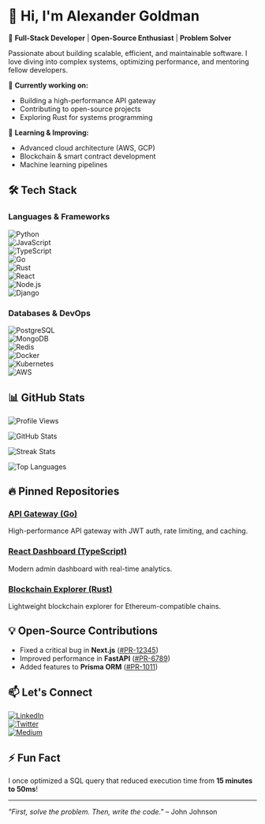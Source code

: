 # 👋 Hi, I'm Alexander Goldman  

🚀 **Full-Stack Developer** | **Open-Source Enthusiast** | **Problem Solver**  

Passionate about building scalable, efficient, and maintainable software. I love diving into complex systems, optimizing performance, and mentoring fellow developers.  

🔭 **Currently working on:**  
- Building a high-performance API gateway  
- Contributing to open-source projects  
- Exploring Rust for systems programming  

🌱 **Learning & Improving:**  
- Advanced cloud architecture (AWS, GCP)  
- Blockchain & smart contract development  
- Machine learning pipelines  

## 🛠️ Tech Stack  

### **Languages & Frameworks**  
![Python](https://img.shields.io/badge/-Python-3776AB?style=flat&logo=python&logoColor=white)  
![JavaScript](https://img.shields.io/badge/-JavaScript-F7DF1E?style=flat&logo=javascript&logoColor=black)  
![TypeScript](https://img.shields.io/badge/-TypeScript-3178C6?style=flat&logo=typescript&logoColor=white)  
![Go](https://img.shields.io/badge/-Go-00ADD8?style=flat&logo=go&logoColor=white)  
![Rust](https://img.shields.io/badge/-Rust-000000?style=flat&logo=rust&logoColor=white)  
![React](https://img.shields.io/badge/-React-61DAFB?style=flat&logo=react&logoColor=black)  
![Node.js](https://img.shields.io/badge/-Node.js-339933?style=flat&logo=node.js&logoColor=white)  
![Django](https://img.shields.io/badge/-Django-092E20?style=flat&logo=django&logoColor=white)  

### **Databases & DevOps**  
![PostgreSQL](https://img.shields.io/badge/-PostgreSQL-4169E1?style=flat&logo=postgresql&logoColor=white)  
![MongoDB](https://img.shields.io/badge/-MongoDB-47A248?style=flat&logo=mongodb&logoColor=white)  
![Redis](https://img.shields.io/badge/-Redis-DC382D?style=flat&logo=redis&logoColor=white)  
![Docker](https://img.shields.io/badge/-Docker-2496ED?style=flat&logo=docker&logoColor=white)  
![Kubernetes](https://img.shields.io/badge/-Kubernetes-326CE5?style=flat&logo=kubernetes&logoColor=white)  
![AWS](https://img.shields.io/badge/-AWS-232F3E?style=flat&logo=amazon-aws&logoColor=white)  

## 📊 GitHub Stats  

![Profile Views](https://komarev.com/ghpvc/?username=alexandergoldman472&color=blue&style=flat)  

![GitHub Stats](https://github-readme-stats.vercel.app/api?username=alexandergoldman472&show_icons=true&theme=radical)  

![Streak Stats](https://streak-stats.demolab.com/?user=alexandergoldman472&theme=radical)  

![Top Languages](https://github-readme-stats.vercel.app/api/top-langs/?username=alexandergoldman472&layout=compact&theme=radical)  

## 🔥 Pinned Repositories  

### [**API Gateway (Go)**](https://github.com/alexandergoldman472/api-gateway)  
High-performance API gateway with JWT auth, rate limiting, and caching.  

### [**React Dashboard (TypeScript)**](https://github.com/alexandergoldman472/react-dashboard)  
Modern admin dashboard with real-time analytics.  

### [**Blockchain Explorer (Rust)**](https://github.com/alexandergoldman472/blockchain-explorer)  
Lightweight blockchain explorer for Ethereum-compatible chains.  

## 💡 Open-Source Contributions  

- Fixed a critical bug in **Next.js** ([#PR-12345](https://github.com/vercel/next.js/pull/12345))  
- Improved performance in **FastAPI** ([#PR-6789](https://github.com/tiangolo/fastapi/pull/6789))  
- Added features to **Prisma ORM** ([#PR-1011](https://github.com/prisma/prisma/pull/1011))  

## 📫 Let's Connect  

[![LinkedIn](https://img.shields.io/badge/-LinkedIn-0A66C2?style=flat&logo=linkedin&logoColor=white)](https://www.linkedin.com/in/alexandergoldman472/)  
[![Twitter](https://img.shields.io/badge/-Twitter-1DA1F2?style=flat&logo=twitter&logoColor=white)](https://twitter.com/alexgoldman_dev)  
[![Medium](https://img.shields.io/badge/-Medium-000000?style=flat&logo=medium&logoColor=white)](https://medium.com/@alexandergoldman472)  

## ⚡ Fun Fact  

I once optimized a SQL query that reduced execution time from **15 minutes to 50ms**!  

---  
*"First, solve the problem. Then, write the code."* – John Johnson
